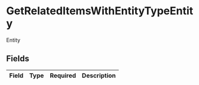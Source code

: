 # GetRelatedItemsWithEntityTypeEntity

Entity


## Fields

| Field       | Type        | Required    | Description |
| ----------- | ----------- | ----------- | ----------- |